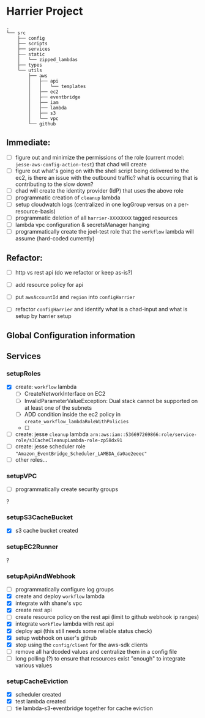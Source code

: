 # Harrier Project

```
.
└── src
    ├── config
    ├── scripts
    ├── services
    ├── static
    │   └── zipped_lambdas
    ├── types
    └── utils
        ├── aws
        │   ├── api
        │   │   └── templates
        │   ├── ec2
        │   ├── eventbridge
        │   ├── iam
        │   ├── lambda
        │   ├── s3
        │   └── vpc
        └── github

```
## Immediate:
- [ ] figure out and minimize the permissions of the role (current model: `jesse-aws-config-action-test`) that chad will create
- [ ] figure out what's going on with the shell script being delivered to the ec2, is there an issue with the outbound traffic?  what is occurring that is contributing to the slow down?
- [ ] chad will create the identity provider (IdP) that uses the above role
- [ ] programmatic creation of `cleanup` lambda
- [ ] setup cloudwatch logs (centralized in one logGroup versus on a per-resource-basis)
- [ ] programmatic deletion of all `harrier-XXXXXXXX` tagged resources
- [ ] lambda vpc configuration & secretsManager hanging
- [ ] programmatically create the joel-test role that the `workflow` lambda will assume (hard-coded currently)

## Refactor:

- [ ] http vs rest api (do we refactor or keep as-is?)
- [ ] add resource policy for api
- [ ] put `awsAccountId` and `region` into `configHarrier`
- [ ] refactor `configHarrier` and identify what is a chad-input and what is setup by harrier setup


## Global Configuration information

## Services

### setupRoles

- [x] create: `workflow` lambda
  - [ ] CreateNetworkInterface on EC2
  - [ ] InvalidParameterValueException: Dual stack cannot be supported on at least one of the subnets
  - [ ] ADD condition inside the ec2 policy in `create_workflow_lambdaRoleWithPolicies`
  - [ ]
- [ ] create: jesse `cleanup` lambda `arn:aws:iam::536697269866:role/service-role/s3CacheCleanupLambda-role-zp58dx91`
- [ ] create: jesse scheduler role `"Amazon_EventBridge_Scheduler_LAMBDA_da0ae2eeec"`
- [ ] other roles...

### setupVPC

- [ ] programmatically create security groups

?

### setupS3CacheBucket

- [x] s3 cache bucket created

### setupEC2Runner

?

### setupApiAndWebhook
- [ ] programmatically configure log groups
- [x] create and deploy `workflow` lambda
- [x] integrate with shane's vpc
- [x] create rest api
- [ ] create resource policy on the rest api (limit to github webhook ip ranges)
- [x] integrate `workflow` lambda with rest api
- [x] deploy api (this still needs some reliable status check)
- [x] setup webhook on user's github 
- [x] stop using the `config/client` for the aws-sdk clients
- [ ] remove all hardcoded values and centralize them in a config file
- [ ] long polling (?) to ensure that resources exist "enough" to integrate various values

### setupCacheEviction

- [x] scheduler created
- [x] test lambda created
- [ ] tie lambda-s3-eventbridge together for cache eviction
